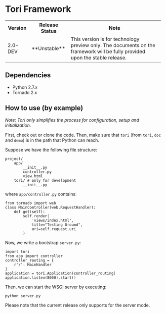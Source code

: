 # Tori Framework

<table>
	<tr><th>Version</th><th>Release Status</th><th>Note</th></tr>
	<tr>
		<td>2.0-DEV</td>
		<td>
			**Unstable**
		</td>
		<td>
			This version is for technology preview only. The documents on the framework will be fully provided upon the stable release.
		</td>
	</tr>
</table>

## Dependencies

- Python 2.7.x
- Tornado 2.x

## How to use (by example)

_Note: Tori only simplifies the process for configuration, setup and initialization._

First, check out or clone the code. Then, make sure that `tori` (from `tori`, `doc` and `demo`) is in the path that Python can reach.

Suppose we have the following file structure:

	project/
		app/
			__init__.py
			controller.py
			view.html
		tori/ # only for development
			__init__.py

where `app/controller.py` contains:

	from tornado import web
	class MainController(web.RequestHandler):
		def get(self):
			self.render(
				'views/index.html',
				title="Testing Ground",
				uri=self.request.uri
			)

Now, we write a bootstrap `server.py`:

	import tori
	from app import controller
	controller_routing = {
		r'/': MainHandler
	}
	application = tori.Application(controller_routing)
	application.listen(8000).start()

Then, we can start the WSGI server by executing:

	python server.py

Please note that the current release only supports for the server mode.
